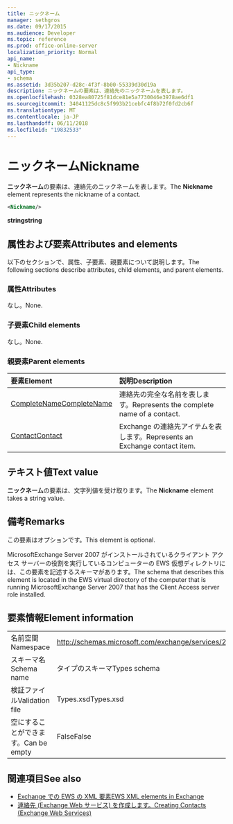 ```yaml
---
title: ニックネーム
manager: sethgros
ms.date: 09/17/2015
ms.audience: Developer
ms.topic: reference
ms.prod: office-online-server
localization_priority: Normal
api_name:
- Nickname
api_type:
- schema
ms.assetid: 3d35b207-d28c-4f3f-8b00-55339d30d19a
description: ニックネームの要素は、連絡先のニックネームを表します。
ms.openlocfilehash: 0328ea80725f81dce81e5a7730046e3978ae6df1
ms.sourcegitcommit: 34041125dc8c5f993b21cebfc4f8b72f0fd2cb6f
ms.translationtype: MT
ms.contentlocale: ja-JP
ms.lasthandoff: 06/11/2018
ms.locfileid: "19832533"
---
```

# <a name="nickname"></a><span data-ttu-id="ef39d-103">ニックネーム</span><span class="sxs-lookup"><span data-stu-id="ef39d-103">Nickname</span></span>

<span data-ttu-id="ef39d-104">**ニックネーム**の要素は、連絡先のニックネームを表します。</span><span class="sxs-lookup"><span data-stu-id="ef39d-104">The **Nickname** element represents the nickname of a contact.</span></span> 
  
```xml
<Nickname/>
```

<span data-ttu-id="ef39d-105">**string**</span><span class="sxs-lookup"><span data-stu-id="ef39d-105">**string**</span></span>

## <a name="attributes-and-elements"></a><span data-ttu-id="ef39d-106">属性および要素</span><span class="sxs-lookup"><span data-stu-id="ef39d-106">Attributes and elements</span></span>

<span data-ttu-id="ef39d-107">以下のセクションで、属性、子要素、親要素について説明します。</span><span class="sxs-lookup"><span data-stu-id="ef39d-107">The following sections describe attributes, child elements, and parent elements.</span></span>
  
### <a name="attributes"></a><span data-ttu-id="ef39d-108">属性</span><span class="sxs-lookup"><span data-stu-id="ef39d-108">Attributes</span></span>

<span data-ttu-id="ef39d-109">なし。</span><span class="sxs-lookup"><span data-stu-id="ef39d-109">None.</span></span>
  
### <a name="child-elements"></a><span data-ttu-id="ef39d-110">子要素</span><span class="sxs-lookup"><span data-stu-id="ef39d-110">Child elements</span></span>

<span data-ttu-id="ef39d-111">なし。</span><span class="sxs-lookup"><span data-stu-id="ef39d-111">None.</span></span>
  
### <a name="parent-elements"></a><span data-ttu-id="ef39d-112">親要素</span><span class="sxs-lookup"><span data-stu-id="ef39d-112">Parent elements</span></span>

|<span data-ttu-id="ef39d-113">**要素**</span><span class="sxs-lookup"><span data-stu-id="ef39d-113">**Element**</span></span>|<span data-ttu-id="ef39d-114">**説明**</span><span class="sxs-lookup"><span data-stu-id="ef39d-114">**Description**</span></span>|
|:-----|:-----|
|[<span data-ttu-id="ef39d-115">CompleteName</span><span class="sxs-lookup"><span data-stu-id="ef39d-115">CompleteName</span></span>](completename.md) <br/> |<span data-ttu-id="ef39d-116">連絡先の完全な名前を表します。</span><span class="sxs-lookup"><span data-stu-id="ef39d-116">Represents the complete name of a contact.</span></span>  <br/> |
|[<span data-ttu-id="ef39d-117">Contact</span><span class="sxs-lookup"><span data-stu-id="ef39d-117">Contact</span></span>](contact.md) <br/> |<span data-ttu-id="ef39d-118">Exchange の連絡先アイテムを表します。</span><span class="sxs-lookup"><span data-stu-id="ef39d-118">Represents an Exchange contact item.</span></span>  <br/> |
   
## <a name="text-value"></a><span data-ttu-id="ef39d-119">テキスト値</span><span class="sxs-lookup"><span data-stu-id="ef39d-119">Text value</span></span>

<span data-ttu-id="ef39d-120">**ニックネーム**の要素は、文字列値を受け取ります。</span><span class="sxs-lookup"><span data-stu-id="ef39d-120">The **Nickname** element takes a string value.</span></span> 
  
## <a name="remarks"></a><span data-ttu-id="ef39d-121">備考</span><span class="sxs-lookup"><span data-stu-id="ef39d-121">Remarks</span></span>

<span data-ttu-id="ef39d-122">この要素はオプションです。</span><span class="sxs-lookup"><span data-stu-id="ef39d-122">This element is optional.</span></span>
  
<span data-ttu-id="ef39d-123">MicrosoftExchange Server 2007 がインストールされているクライアント アクセス サーバーの役割を実行しているコンピューターの EWS 仮想ディレクトリには、この要素を記述するスキーマがあります。</span><span class="sxs-lookup"><span data-stu-id="ef39d-123">The schema that describes this element is located in the EWS virtual directory of the computer that is running MicrosoftExchange Server 2007 that has the Client Access server role installed.</span></span>
  
## <a name="element-information"></a><span data-ttu-id="ef39d-124">要素情報</span><span class="sxs-lookup"><span data-stu-id="ef39d-124">Element information</span></span>

|||
|:-----|:-----|
|<span data-ttu-id="ef39d-125">名前空間</span><span class="sxs-lookup"><span data-stu-id="ef39d-125">Namespace</span></span>  <br/> |http://schemas.microsoft.com/exchange/services/2006/types  <br/> |
|<span data-ttu-id="ef39d-126">スキーマ名</span><span class="sxs-lookup"><span data-stu-id="ef39d-126">Schema name</span></span>  <br/> |<span data-ttu-id="ef39d-127">タイプのスキーマ</span><span class="sxs-lookup"><span data-stu-id="ef39d-127">Types schema</span></span>  <br/> |
|<span data-ttu-id="ef39d-128">検証ファイル</span><span class="sxs-lookup"><span data-stu-id="ef39d-128">Validation file</span></span>  <br/> |<span data-ttu-id="ef39d-129">Types.xsd</span><span class="sxs-lookup"><span data-stu-id="ef39d-129">Types.xsd</span></span>  <br/> |
|<span data-ttu-id="ef39d-130">空にすることができます。</span><span class="sxs-lookup"><span data-stu-id="ef39d-130">Can be empty</span></span>  <br/> |<span data-ttu-id="ef39d-131">False</span><span class="sxs-lookup"><span data-stu-id="ef39d-131">False</span></span>  <br/> |
   
## <a name="see-also"></a><span data-ttu-id="ef39d-132">関連項目</span><span class="sxs-lookup"><span data-stu-id="ef39d-132">See also</span></span>

- [<span data-ttu-id="ef39d-133">Exchange での EWS の XML 要素</span><span class="sxs-lookup"><span data-stu-id="ef39d-133">EWS XML elements in Exchange</span></span>](ews-xml-elements-in-exchange.md)
- [<span data-ttu-id="ef39d-134">連絡先 (Exchange Web サービス) を作成します。</span><span class="sxs-lookup"><span data-stu-id="ef39d-134">Creating Contacts (Exchange Web Services)</span></span>](http://msdn.microsoft.com/library/4845917e-70d1-481c-bbd7-011ec6571789%28Office.15%29.aspx)


